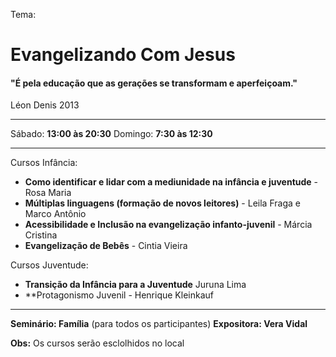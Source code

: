 Tema:
# Evangelizando Com Jesus
#### "É pela educação que as gerações se transformam e aperfeiçoam."
Léon Denis 2013

------

Sábado: **13:00 às 20:30**
Domingo: **7:30 às 12:30**

------

Cursos Infância:
- **Como identificar e lidar com a mediunidade na infância e juventude** - Rosa Maria
- **Múltiplas linguagens (formação de novos leitores)** - Leila Fraga e Marco Antônio
- **Acessibilidade e Inclusão na evangelização infanto-juvenil** - Márcia Cristina
- **Evangelização de Bebês** - Cintia Vieira

Cursos Juventude:
- **Transição da Infância para a Juventude** Juruna Lima
- **Protagonismo Juvenil - Henrique Kleinkauf

------

**Seminário: Família** (para todos os participantes)
**Expositora: Vera Vidal**

**Obs:** Os cursos serão esclolhidos no local

